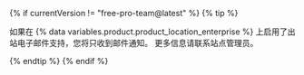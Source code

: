 {% if currentVersion != "free-pro-team@latest" %}
  {% tip %}

  如果在 {% data variables.product.product_location_enterprise %} 上启用了出站电子邮件支持，您将只收到邮件通知。 更多信息请联系站点管理员。

  {% endtip %}
{% endif %}
